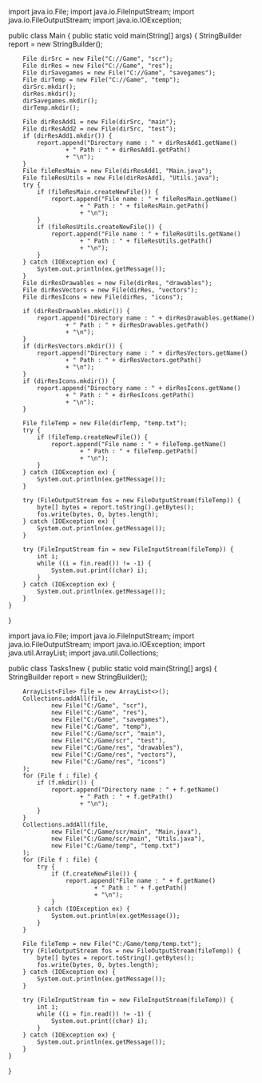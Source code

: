 import java.io.File;
import java.io.FileInputStream;
import java.io.FileOutputStream;
import java.io.IOException;

public class Main {
    public static void main(String[] args) {
        StringBuilder report = new StringBuilder();

        File dirSrc = new File("C://Game", "scr");
        File dirRes = new File("C://Game", "res");
        File dirSavegames = new File("C://Game", "savegames");
        File dirTemp = new File("C://Game", "temp");
        dirSrc.mkdir();
        dirRes.mkdir();
        dirSavegames.mkdir();
        dirTemp.mkdir();

        File dirResAdd1 = new File(dirSrc, "main");
        File dirResAdd2 = new File(dirSrc, "test");
        if (dirResAdd1.mkdir()) {
            report.append("Directory name : " + dirResAdd1.getName()
                    + " Path : " + dirResAdd1.getPath()
                    + "\n");
        }
        File fileResMain = new File(dirResAdd1, "Main.java");
        File fileResUtils = new File(dirResAdd1, "Utils.java");
        try {
            if (fileResMain.createNewFile()) {
                report.append("File name : " + fileResMain.getName()
                        + " Path : " + fileResMain.getPath()
                        + "\n");
            }
            if (fileResUtils.createNewFile()) {
                report.append("File name : " + fileResUtils.getName()
                        + " Path : " + fileResUtils.getPath()
                        + "\n");
            }
        } catch (IOException ex) {
            System.out.println(ex.getMessage());
        }
        File dirResDrawables = new File(dirRes, "drawables");
        File dirResVectors = new File(dirRes, "vectors");
        File dirResIcons = new File(dirRes, "icons");

        if (dirResDrawables.mkdir()) {
            report.append("Directory name : " + dirResDrawables.getName()
                    + " Path : " + dirResDrawables.getPath()
                    + "\n");
        }
        if (dirResVectors.mkdir()) {
            report.append("Directory name : " + dirResVectors.getName()
                    + " Path : " + dirResVectors.getPath()
                    + "\n");
        }
        if (dirResIcons.mkdir()) {
            report.append("Directory name : " + dirResIcons.getName()
                    + " Path : " + dirResIcons.getPath()
                    + "\n");
        }

        File fileTemp = new File(dirTemp, "temp.txt");
        try {
            if (fileTemp.createNewFile()) {
                report.append("File name : " + fileTemp.getName()
                        + " Path : " + fileTemp.getPath()
                        + "\n");
            }
        } catch (IOException ex) {
            System.out.println(ex.getMessage());
        }

        try (FileOutputStream fos = new FileOutputStream(fileTemp)) {
            byte[] bytes = report.toString().getBytes();
            fos.write(bytes, 0, bytes.length);
        } catch (IOException ex) {
            System.out.println(ex.getMessage());
        }

        try (FileInputStream fin = new FileInputStream(fileTemp)) {
            int i;
            while ((i = fin.read()) != -1) {
                System.out.print((char) i);
            }
        } catch (IOException ex) {
            System.out.println(ex.getMessage());
        }
    }
}



import java.io.File;
import java.io.FileInputStream;
import java.io.FileOutputStream;
import java.io.IOException;
import java.util.ArrayList;
import java.util.Collections;

public class Tasks1new {
    public static void main(String[] args) {
        StringBuilder report = new StringBuilder();

        ArrayList<File> file = new ArrayList<>();
        Collections.addAll(file,
                new File("C:/Game", "scr"),
                new File("C:/Game", "res"),
                new File("C:/Game", "savegames"),
                new File("C:/Game", "temp"),
                new File("C:/Game/scr", "main"),
                new File("C:/Game/scr", "test"),
                new File("C:/Game/res", "drawables"),
                new File("C:/Game/res", "vectors"),
                new File("C:/Game/res", "icons")
        );
        for (File f : file) {
            if (f.mkdir()) {
                report.append("Directory name : " + f.getName()
                        + " Path : " + f.getPath()
                        + "\n");
            }
        }
        Collections.addAll(file,
                new File("C:/Game/scr/main", "Main.java"),
                new File("C:/Game/scr/main", "Utils.java"),
                new File("C:/Game/temp", "temp.txt")
        );
        for (File f : file) {
            try {
                if (f.createNewFile()) {
                    report.append("File name : " + f.getName()
                            + " Path : " + f.getPath()
                            + "\n");
                }
            } catch (IOException ex) {
                System.out.println(ex.getMessage());
            }
        }

        File fileTemp = new File("C:/Game/temp/temp.txt");
        try (FileOutputStream fos = new FileOutputStream(fileTemp)) {
            byte[] bytes = report.toString().getBytes();
            fos.write(bytes, 0, bytes.length);
        } catch (IOException ex) {
            System.out.println(ex.getMessage());
        }

        try (FileInputStream fin = new FileInputStream(fileTemp)) {
            int i;
            while ((i = fin.read()) != -1) {
                System.out.print((char) i);
            }
        } catch (IOException ex) {
            System.out.println(ex.getMessage());
        }
    }
}

